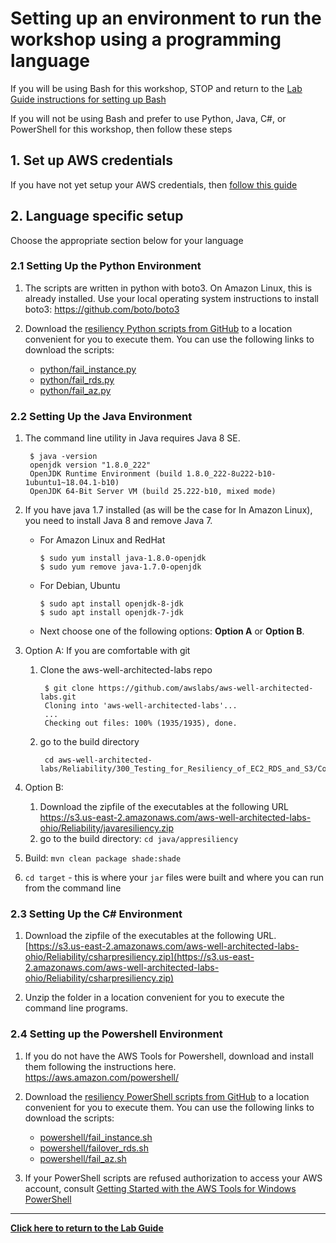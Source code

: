 # Setting up an environment to run the workshop using a programming language

If you will be using Bash for this workshop, STOP and return to the [Lab Guide instructions for setting up Bash](../Lab_Guide.md#bash)

If you will not be using Bash and prefer to use Python, Java, C#, or PowerShell for this workshop, then follow these steps

## 1. Set up AWS credentials

If you have not yet setup your AWS credentials, then [follow this guide](AWS_Credentials.md)

## 2. Language specific setup

Choose the appropriate section below for your language

### 2.1 Setting Up the Python Environment

1. The scripts are written in python with boto3. On Amazon Linux, this is already installed. Use your local operating system instructions to install boto3: <https://github.com/boto/boto3>

1. Download the [resiliency Python scripts from GitHub](https://github.com/awslabs/aws-well-architected-labs/tree/master/Reliability/300_Testing_for_Resiliency_of_EC2_RDS_and_S3/Code/FailureSimulations/python/) to a location convenient for you to execute them. You can use the following links to download the scripts:
      * [python/fail_instance.py](https://raw.githubusercontent.com/awslabs/aws-well-architected-labs/master/Reliability/300_Testing_for_Resiliency_of_EC2_RDS_and_S3/Code/FailureSimulations/python/fail_instance.py)
      * [python/fail_rds.py](https://raw.githubusercontent.com/awslabs/aws-well-architected-labs/master/Reliability/300_Testing_for_Resiliency_of_EC2_RDS_and_S3/Code/FailureSimulations/python/fail_rds.py)
      * [python/fail_az.py](https://raw.githubusercontent.com/awslabs/aws-well-architected-labs/master/Reliability/300_Testing_for_Resiliency_of_EC2_RDS_and_S3/Code/FailureSimulations/python/fail_az.py)

### 2.2 Setting Up the Java Environment

1. The command line utility in Java requires Java 8 SE.  

        $ java -version
        openjdk version "1.8.0_222"
        OpenJDK Runtime Environment (build 1.8.0_222-8u222-b10-1ubuntu1~18.04.1-b10)
        OpenJDK 64-Bit Server VM (build 25.222-b10, mixed mode)

1. If you have java 1.7 installed (as will be the case for In Amazon Linux), you need to install Java 8 and remove Java 7.

      * For Amazon Linux and RedHat

            $ sudo yum install java-1.8.0-openjdk
            $ sudo yum remove java-1.7.0-openjdk

      * For Debian, Ubuntu

            $ sudo apt install openjdk-8-jdk
            $ sudo apt install openjdk-7-jdk

      * Next choose one of the following options: **Option A** or **Option B**.

1. Option A: If you are comfortable with git
      1. Clone the aws-well-architected-labs repo

              $ git clone https://github.com/awslabs/aws-well-architected-labs.git
              Cloning into 'aws-well-architected-labs'...
              ...
              Checking out files: 100% (1935/1935), done.

      1. go to the build directory

              cd aws-well-architected-labs/Reliability/300_Testing_for_Resiliency_of_EC2_RDS_and_S3/Code/FailureSimulations/java/appresiliency

1. Option B:
      1. Download the zipfile of the executables at the following URL <https://s3.us-east-2.amazonaws.com/aws-well-architected-labs-ohio/Reliability/javaresiliency.zip>
      1. go to the build directory: `cd java/appresiliency`

1. Build: `mvn clean package shade:shade`

1. `cd target` - this is where your `jar` files were built and where you can run from the command line

### 2.3 Setting Up the C# Environment

1. Download the zipfile of the executables at the following URL. [https://s3.us-east-2.amazonaws.com/aws-well-architected-labs-ohio/Reliability/csharpresiliency.zip](https://s3.us-east-2.amazonaws.com/aws-well-architected-labs-ohio/Reliability/csharpresiliency.zip)  

2. Unzip the folder in a location convenient for you to execute the command line programs.  

### 2.4 Setting up the Powershell Environment

1. If you do not have the AWS Tools for Powershell, download and install them following the instructions here. <https://aws.amazon.com/powershell/>

1. Download the [resiliency PowerShell scripts from GitHub](https://github.com/awslabs/aws-well-architected-labs/tree/master/Reliability/300_Testing_for_Resiliency_of_EC2_RDS_and_S3/Code/FailureSimulations/powershell/) to a location convenient for you to execute them. You can use the following links to download the scripts:
      * [powershell/fail_instance.sh](https://raw.githubusercontent.com/awslabs/aws-well-architected-labs/master/Reliability/300_Testing_for_Resiliency_of_EC2_RDS_and_S3/Code/FailureSimulations/powershell/fail_instance.ps1)
      * [powershell/failover_rds.sh](https://raw.githubusercontent.com/awslabs/aws-well-architected-labs/master/Reliability/300_Testing_for_Resiliency_of_EC2_RDS_and_S3/Code/FailureSimulations/powershell/failover_rds.ps1)
      * [powershell/fail_az.sh](https://raw.githubusercontent.com/awslabs/aws-well-architected-labs/master/Reliability/300_Testing_for_Resiliency_of_EC2_RDS_and_S3/Code/FailureSimulations/powershell/fail_az.ps1)

1. If your PowerShell scripts are refused authorization to access your AWS account, consult [Getting Started with the AWS Tools for Windows PowerShell](https://docs.aws.amazon.com/powershell/latest/userguide/pstools-getting-started.html)

---
**[Click here to return to the Lab Guide](../Lab_Guide.md)**

